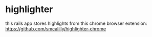 # highlighter
this rails app stores highlights from this chrome browser extension: https://github.com/smcalilly/highlighter-chrome
